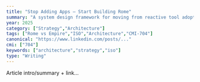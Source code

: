 ```yaml
---
title: "Stop Adding Apps — Start Building Rome"
summary: "A system design framework for moving from reactive tool adoption to intentional architecture."
year: 2025
category: ["Strategy","Architecture"]
tags: ["Rome vs Empire","ISO","Architecture","CMI-704"]
canonical: "https://www.linkedin.com/posts/..."
cmi: ["704"]
keywords: ["architecture","strategy","iso"]
type: "Writing"
---
```

Article intro/summary + link…
